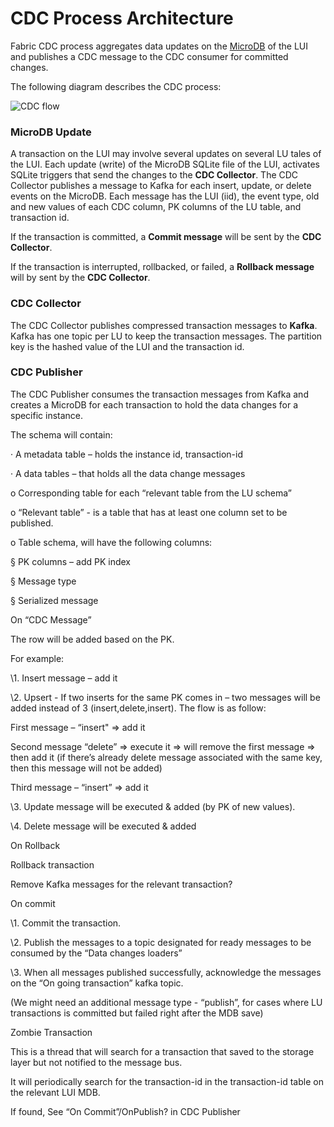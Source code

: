 # CDC Process Architecture

Fabric CDC process aggregates data updates on the [MicroDB](/articles/02_fabric_architecture/01_fabric_architecture_overview.md#211-microdb-) of the LUI and publishes a CDC message to the CDC consumer for committed changes. 

The following diagram describes the CDC process:

![CDC flow](D:/K2View-Academy/articles/18_cdc_and_search/images/cdc_data_flow_diagram.png)

### MicroDB Update

A transaction on the LUI may involve several updates on several LU tales of the LUI. Each update (write) of the MicroDB SQLite file of the LUI, activates SQLite triggers that send the changes to the **CDC Collector**. The CDC Collector publishes a message to Kafka for each insert, update, or delete events on the MicroDB.  Each message has the LUI (iid), the event type, old and new values of each CDC column, PK columns of the LU table, and transaction id.

If the transaction is committed, a **Commit message** will be sent by the **CDC Collector**. 

If the transaction is interrupted, rollbacked,  or failed, a **Rollback message** will by sent by the **CDC Collector**. 

### CDC Collector

The CDC Collector publishes compressed transaction messages to **Kafka**. Kafka has one topic per LU to keep the transaction messages. The partition key is the hashed value of the LUI and the transaction id.

### CDC Publisher

The CDC Publisher consumes the transaction messages from Kafka and creates a MicroDB for each transaction to hold the data changes for a specific instance.

The schema will contain:

· A metadata table – holds the instance id, transaction-id

· A data tables – that holds all the data change messages

o Corresponding table for each “relevant table from the LU schema”

o “Relevant table” - is a table that has at least one column set to be published.

o Table schema, will have the following columns:

§ PK columns – add PK index

§ Message type

§ Serialized message



On “CDC Message”

The row will be added based on the PK.

For example:

\1. Insert message – add it

\2. Upsert - If two inserts for the same PK comes in – two messages will be added instead of 3 (insert,delete,insert). The flow is as follow:

First message – “insert" => add it

Second message “delete” => execute it => will remove the first message => then add it (if there’s already delete message associated with the same key, then this message will not be added)

Third message – “insert” => add it

\3. Update message will be executed & added (by PK of new values).

\4. Delete message will be executed & added



On Rollback

Rollback transaction

Remove Kafka messages for the relevant transaction?



On commit

\1. Commit the transaction.

\2. Publish the messages to a topic designated for ready messages to be consumed by the “Data changes loaders”

\3. When all messages published successfully, acknowledge the messages on the “On going transaction” kafka topic.

(We might need an additional message type - “publish”, for cases where LU transactions is committed but failed right after the MDB save)

Zombie Transaction

This is a thread that will search for a transaction that saved to the storage layer but not notified to the message bus.

It will periodically search for the transaction-id in the transaction-id table on the relevant LUI MDB.

If found, See “On Commit”/OnPublish? in CDC Publisher



